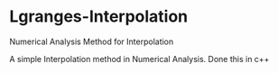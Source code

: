 Lgranges-Interpolation
============================

Numerical Analysis Method for Interpolation

A simple Interpolation method in Numerical Analysis. Done this in c++ 
